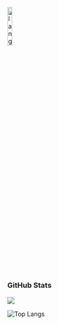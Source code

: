 <p align="left"><img width=15%" src="https://github.com/alansmathew/alansmathew/raw/master/lang.gif" alt="lang image here" /></p>

# <h3 align="left">GitHub Stats</h3>

<a href="">
  <img align="centre" src="https://github-readme-stats.vercel.app/api?username=samh06&count_private=true&include_all_commits=true&show_icons=true&theme=dracula" />
<a />
  
![Top Langs](https://github-readme-stats.vercel.app/api/top-langs/?username=samh06&layout=compact&theme=dracula)
